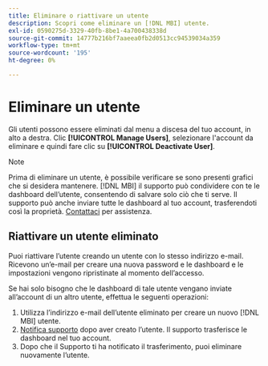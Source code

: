 ```yaml
---
title: Eliminare o riattivare un utente
description: Scopri come eliminare un [!DNL MBI] utente.
exl-id: 0590275d-3329-40fb-8be1-4a700438338d
source-git-commit: 14777b216bf7aaeea0fb2d0513cc94539034a359
workflow-type: tm+mt
source-wordcount: '195'
ht-degree: 0%

---
```


# Eliminare un utente

Gli utenti possono essere eliminati dal menu a discesa del tuo account, in alto a destra. Clic **[!UICONTROL Manage Users]**, selezionare l&#39;account da eliminare e quindi fare clic su **[!UICONTROL Deactivate User]**.

>[!NOTE]
>
>Prima di eliminare un utente, è possibile verificare se sono presenti grafici che si desidera mantenere. [!DNL MBI] il supporto può condividere con te le dashboard dell’utente, consentendo di salvare solo ciò che ti serve. Il supporto può anche inviare tutte le dashboard al tuo account, trasferendoti così la proprietà. [Contattaci](../../guide-overview.md) per assistenza.

## Riattivare un utente eliminato

Puoi riattivare l’utente creando un utente con lo stesso indirizzo e-mail. Ricevono un’e-mail per creare una nuova password e le dashboard e le impostazioni vengono ripristinate al momento dell’accesso.

Se hai solo bisogno che le dashboard di tale utente vengano inviate all’account di un altro utente, effettua le seguenti operazioni:

1. Utilizza l’indirizzo e-mail dell’utente eliminato per creare un nuovo [!DNL MBI] utente.
1. [Notifica supporto](https://experienceleague.adobe.com/docs/commerce-knowledge-base/kb/troubleshooting/miscellaneous/mbi-service-policies.html?lang=en) dopo aver creato l’utente. Il supporto trasferisce le dashboard nel tuo account.
1. Dopo che il Supporto ti ha notificato il trasferimento, puoi eliminare nuovamente l’utente.
